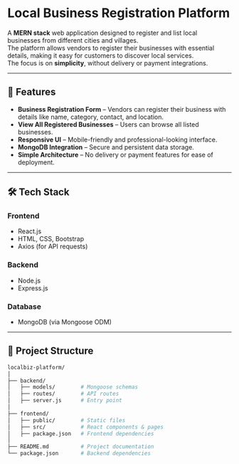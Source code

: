 # Local Business Registration Platform

A **MERN stack** web application designed to register and list local businesses from different cities and villages.  
The platform allows vendors to register their businesses with essential details, making it easy for customers to discover local services.  
The focus is on **simplicity**, without delivery or payment integrations.

---

## 📌 Features

- **Business Registration Form** – Vendors can register their business with details like name, category, contact, and location.
- **View All Registered Businesses** – Users can browse all listed businesses.
- **Responsive UI** – Mobile-friendly and professional-looking interface.
- **MongoDB Integration** – Secure and persistent data storage.
- **Simple Architecture** – No delivery or payment features for ease of deployment.

---

## 🛠 Tech Stack

### **Frontend**
- React.js
- HTML, CSS, Bootstrap
- Axios (for API requests)

### **Backend**
- Node.js
- Express.js

### **Database**
- MongoDB (via Mongoose ODM)

---

## 📂 Project Structure

```bash
localbiz-platform/
│
├── backend/
│   ├── models/        # Mongoose schemas
│   ├── routes/        # API routes
│   ├── server.js      # Entry point
│
├── frontend/
│   ├── public/        # Static files
│   ├── src/           # React components & pages
│   ├── package.json   # Frontend dependencies
│
├── README.md          # Project documentation
└── package.json       # Backend dependencies
